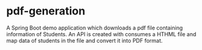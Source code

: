 # pdf-generation
A Spring Boot demo application which downloads a pdf file containing information of Students.
An API is created with consumes a HTHML file and map data of students in the file and convert it into PDF format.
